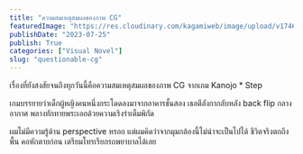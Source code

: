 ```yaml
---
title: "ความสมเหตุสมผลของภาพ CG"
featuredImage: "https://res.cloudinary.com/kagamiweb/image/upload/v1746283867/blog.coregamehd.com/questionable-cg.jpg"
publishDate: "2023-07-25"
publish: True
categories: ["Visual Novel"]
slug: "questionable-cg"
---
```



เรื่องที่ยังสงสัยจนถึงทุกวันนี้คือความสมเหตุสมผลของภาพ CG จากเกม Kanojo * Step

เกมบรรยายว่าเด็กผู้หญิงคนหนึ่งกระโดดลงมาจากอาคารชั้นสอง เธอตีลังกากลับหลัง back flip กลางอากาศ พลางทักทายพระเอกด้วยความเริงร่าเต็มพิกัด

ผมไม่มีความรู้ด้าน perspective หรอก แต่ผมคิดว่าจากมุมกล้องนี้ไม่น่าจะเป็นไปได้ ชีวิตจริงตกถึงพื้น คอหักตายก่อน เตรียมโทรเรียกรถพยาบาลได้เลย
